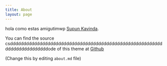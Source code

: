```yaml
---
title: About
layout: page
---
```


hola como estas amigutimwp <a rel="me" target="_blank" href="https://twitter.com/_SupunKavinda">Supun Kavinda</a>.

You can find the source csdddddddddddddddddddddddddddddddddddddddddddddddddddddddddddddddddddddddddode of this theme at <a href="https://github.com/SupunKavinda/jekyll-theme-leaf">Github</a>

(Change this by editing `about.md` file)
